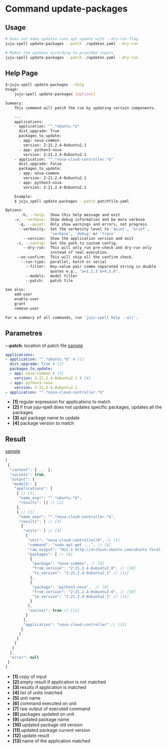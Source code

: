 # Command update-packages
## Usage
```bash
# Does not make updates runs apt update with --dry-run flag
juju-spell update-packages --patch ./updates.yaml --dry-run

# Makes the updates according to provided inputs
juju-spell update-packages --patch ./updates.yaml --dry-run
```
## Help Page
```bash
$>juju-spell update-packages --help
Usage:
    juju-spell update-packages [options]

Summary:
    This command will patch the cve by updating certain components.

    ---
    applications:
    - application: "^.*ubuntu.*$"
      dist_upgrade: True
      packages_to_update:
      - app: nova-common
        version: 2:21.2.4-0ubuntu2.1
      - app: python3-nova
        version: 2:21.2.4-0ubuntu2.1
    - application: "^.*nova-cloud-controller.*$"
      dist_upgrade: False
      packages_to_update:
      - app: nova-common
        version: 2:21.2.4-0ubuntu2.1
      - app: python3-nova
        version: 2:21.2.4-0ubuntu2.1

    Example:
    $ juju_spell update-packages --patch patchfile.yaml

Options:
       -h, --help:  Show this help message and exit
    -v, --verbose:  Show debug information and be more verbose
      -q, --quiet:  Only show warnings and errors, not progress
      --verbosity:  Set the verbosity level to 'quiet', 'brief',
                    'verbose', 'debug' or 'trace'
        --version:  Show the application version and exit
     -c, --config:  Set the path to custom config.
        --dry-run:  This will only run pre-check and dry-run only
                    instead of real execution.
     --no-confirm:  This will skip all the confirm check.
       --run-type:  parallel, batch or serial
         --filter:  Key-value pair comma separated string in double
                    quotes e.g., "a=1,2,3 b=4,5,6".
         --models:  model filter
         --patch:   patch file

See also:
    add-user
    enable-user
    grant
    remove-user

For a summary of all commands, run 'juju-spell help --all'.
```

## Parametres
**--patch**: location of patch file
[sample](update_packages-input.yaml)
```yaml
applications:
- application: "^.*ubuntu.*$" # [1]
  dist_upgrade: True # [2]
  packages_to_update:
  - app: nova-common # [3]
    version: 2:21.2.4-0ubuntu2.1 # [4]
  - app: python3-nova
    version: 2:21.2.4-0ubuntu2.1
- application: "^.*nova-cloud-controller.*$"
```

* **[1]** regular expression for applications to match
* **[2]** if true juju-spell does not updates specific packages, updates all the packages
* **[3]** apt package name to update
* **[4]** package version to match

## Result
[sample](update_packages-retval.json)

```javascript
[
 {
  "context": { ... },
  "success": true,
  "output": {
   "model1": {
    "applications": [
     { // [1],
      "name_expr": "^.*ubuntu.*$",
      "results": [] // [2]
     },
     { // [1]
      "name_expr": "^.*nova-cloud-controller.*$",
      "results": [ // [3]
       {
        "units": [ // [4]
         {
          "unit": "nova-cloud-controller/0", // [5]
          "command": "sudo apt-get ...", // [6]
          "raw_output": "Hit:1 http://archive.ubuntu.com/ubuntu focal ...", // [7]
          "packages": [ // [8]
           {
            "package": "nova-common", // [9]
            "from_version": "2:21.2.4-0ubuntu2.0", // [10]
            "to_version": "2:21.2.4-0ubuntu2.1" // [11]
           },
           {
            "package": "python3-nova",  // [9]
            "from_version": "2:21.2.4-0ubuntu2.0", // [10]
            "to_version": "2:21.2.4-0ubuntu2.1" // [11]
           }
          ],
          "success": true // [12]
         }
        ],
        "application": "nova-cloud-controller" // [13]
       }
      ]
     }
    ]
   }
  },
  "error": null
 }
]

```

* **[1]** copy of input
* **[2]** empty result if application is not matched
* **[3]** results if application is matched
* **[4]** list of units matched
* **[5]** unit name
* **[6]** command executed on unit
* **[7]** raw output of executed command
* **[8]** packages updated on unit
* **[9]** updated package name
* **[10]** updated package old version
* **[11]** updated package current version
* **[12]** update result
* **[13]** name of the application matched
